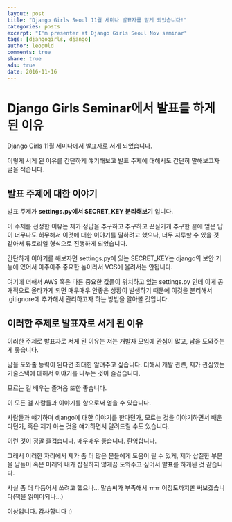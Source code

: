 ```yaml
---
layout: post
title: "Django Girls Seoul 11월 세미나 발표자를 맡게 되었습니다!"
categories: posts
excerpt: "I'm presenter at Django Girls Seoul Nov seminar"
tags: [djangogirls, django]
author: leop0ld
comments: true
share: true
ads: true
date: 2016-11-16
---
```


Django Girls Seminar에서 발표를 하게된 이유
===========

Django Girls 11월 세미나에서 발표자로 서게 되었습니다.

이렇게 서게 된 이유를 간단하게 얘기해보고 발표 주제에 대해서도 간단히 말해보고자 글을 적습니다.

## 발표 주제에 대한 이야기

발표 주제가 **settings.py에서 SECRET_KEY 분리해보기** 입니다.

이 주제를 선정한 이유는 제가 정답을 추구하고 추구하고 끈질기게 추구한 끝에 얻은 답이 너무나도 허무해서 이것에 대한 이야기를 말하려고 했으나, 너무 지루할 수 있을 것 같아서 튜토리얼 형식으로 진행하게 되었습니다.

간단하게 이야기를 해보자면 settings.py에 있는 SECRET_KEY는 django의 보안 기능에 있어서 아주아주 중요한 놈이라서 VCS에 올려서는 안됩니다. 

여기에 더해서 AWS 혹은 다른 중요한 값들이 위치하고 있는 settings.py 인데 이게 공개적으로 올라가게 되면 매우매우 안좋은 상황이 발생하기 때문에 이것을 분리해서 .gitignore에 추가해서 관리하고자 하는 방법을 알아볼 것입니다.

## 이러한 주제로 발표자로 서게 된 이유

이러한 주제로 발표자로 서게 된 이유는 저는 개발자 모임에 관심이 많고, 남을 도와주는 게 좋습니다.

남을 도와줄 능력이 된다면 최대한 알려주고 싶습니다. 더해서 개발 관련, 제가 관심있는 기술스택에 대해서 이야기를 나누는 것이 즐겁습니다.

모르는 걸 배우는 즐거움 또한 좋습니다.

이 모든 걸 사람들과 이야기를 함으로써 얻을 수 있습니다.

사람들과 얘기하며 django에 대한 이야기를 한다던가, 모르는 것을 이야기하면서 배운다던가, 혹은 제가 아는 것을 얘기하면서 알려드릴 수도 있습니다.

이런 것이 정말 즐겁습니다. 매우매우 좋습니다. 환영합니다.

그래서 이러한 자리에서 제가 좀 더 많은 분들에게 도움이 될 수 있게, 제가 삽질한 부분을 남들이 혹은 미래의 내가 삽질하지 않게끔 도와주고 싶어서 발표를 하게된 것 같습니다.

사실 좀 더 다듬어서 쓰려고 했으나... 말솜씨가 부족해서 ㅠㅠ 이정도까지만 써보겠습니다(책을 읽어야되나...)

이상입니다. 감사합니다 :)
